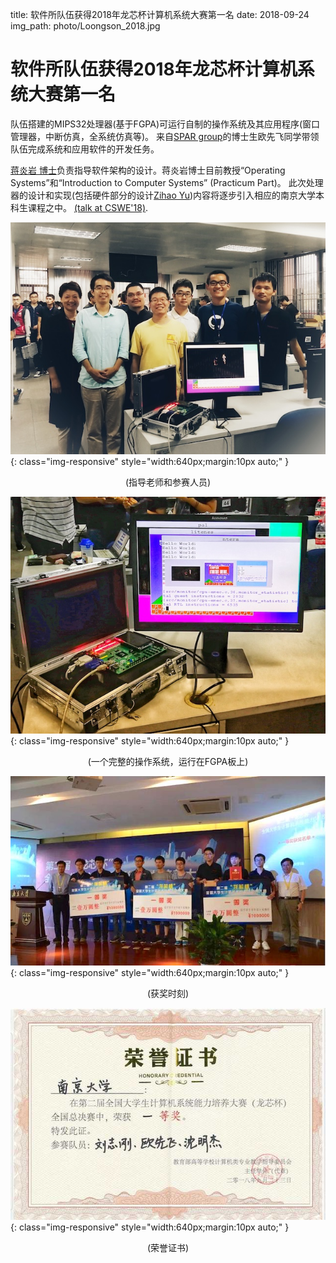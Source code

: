 title: 软件所队伍获得2018年龙芯杯计算机系统大赛第一名
date: 2018-09-24
img_path: photo/Loongson_2018.jpg


# 软件所队伍获得2018年龙芯杯计算机系统大赛第一名

队伍搭建的MIPS32处理器(基于FGPA)可运行自制的操作系统及其应用程序(窗口管理器，中断仿真，全系统仿真等)。
来自[SPAR group](/spar/)的博士生欧先飞同学带领队伍完成系统和应用软件的开发任务。

[蒋炎岩 博士](http://moon.nju.edu.cn/~jyy)负责指导软件架构的设计。蒋炎岩博士目前教授“Operating Systems”和“Introduction to Computer Systems” (Practicum Part)。
此次处理器的设计和实现(包括硬件部分的设计[Zihao Yu](https://sashimi-yzh.github.io))内容将逐步引入相应的南京大学本科生课程之中。
[(talk at CSWE'18)](/~jyy/teach/am-talk.pdf). 

![](/static/photo/Loongson_2018_1.jpg){: class="img-responsive" style="width:640px;margin:10px auto;" }

<center>(指导老师和参赛人员)</center>

![](/static/photo/Loongson_2018_2.jpg){: class="img-responsive" style="width:640px;margin:10px auto;" }

<center>(一个完整的操作系统，运行在FGPA板上)</center>

![](/static/photo/Loongson_2018_4.jpg){: class="img-responsive" style="width:640px;margin:10px auto;" }

<center>(获奖时刻)</center>

![](/static/photo/Loongson_2018_3.jpg){: class="img-responsive" style="width:640px;margin:10px auto;" }

<center>(荣誉证书)</center>
